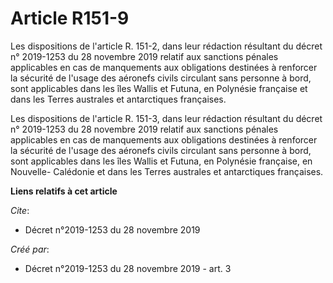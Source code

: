 # Article R151-9

Les dispositions de l'article R. 151-2, dans leur rédaction résultant du décret n° 2019-1253 du 28 novembre 2019 relatif aux
sanctions pénales applicables en cas de manquements aux obligations destinées à renforcer la sécurité de l'usage des aéronefs
civils circulant sans personne à bord, sont applicables dans les îles Wallis et Futuna, en Polynésie française et dans les
Terres australes et antarctiques françaises.

Les dispositions de l'article R. 151-3, dans leur rédaction résultant du décret n° 2019-1253 du 28 novembre 2019 relatif aux
sanctions pénales applicables en cas de manquements aux obligations destinées à renforcer la sécurité de l'usage des aéronefs
civils circulant sans personne à bord, sont applicables dans les îles Wallis et Futuna, en Polynésie française, en Nouvelle-
Calédonie et dans les Terres australes et antarctiques françaises.

**Liens relatifs à cet article**

_Cite_:

  - Décret n°2019-1253 du 28 novembre 2019

_Créé par_:

  - Décret n°2019-1253 du 28 novembre 2019 - art. 3
